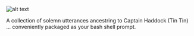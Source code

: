 ![alt text](https://github.com/seb-redbeard/hps1/haddock.png?raw=true)

A collection of solemn utterances ancestring to Captain Haddock (Tin Tin)  ... conveniently packaged as your bash shell prompt. 
